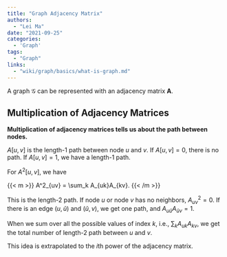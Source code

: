```yaml
---
title: "Graph Adjacency Matrix"
authors:
  - "Lei Ma"
date: "2021-09-25"
categories:
  - 'Graph'
tags:
  - "Graph"
links:
  - "wiki/graph/basics/what-is-graph.md"
---
```


A graph $\mathcal G$ can be represented with an adjacency matrix $\mathbf A$.


## Multiplication of Adjacency Matrices

**Multiplication of adjacency matrices tells us about the path between nodes.**

$A[u,v]$ is the length-1 path between node $u$ and $v$. If $A[u,v]=0$, there is no path. If $A[u,v]=1$, we have a length-1 path.

For $A^2[u,v]$, we have

{{< m >}}
A^2_{uv} = \sum_k A_{uk}A_{kv}.
{{< /m >}}

This is the length-2 path. If node $u$ or node $v$ has no neighbors, $A^2_{uv}=0$. If there is an edge $(u, \tilde u)$ and $(\tilde u, v)$, we get one path, and $A_{u\tilde u}A_{\tilde uv}=1$.

When we sum over all the possible values of index $k$, i.e., $\sum_k A_{uk}A_{kv}$, we get the total number of length-2 path between $u$ and $v$.

This idea is extrapolated to the $i$th power of the adjacency matrix.
